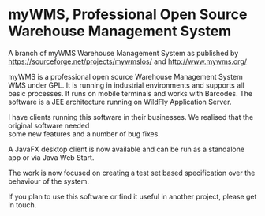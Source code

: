 # myWMS, Professional Open Source Warehouse Management System
A branch of myWMS Warehouse Management System as published by https://sourceforge.net/projects/mywmslos/ and http://www.mywms.org/

myWMS is a professional open source Warehouse Management System WMS under GPL.
It is running in industrial environments and supports all basic processes.
It runs on mobile terminals and works with Barcodes. The software is a JEE architecture running on WildFly Application Server.

I have clients running this software in their businesses.  We realised that the original software needed  
some new features and a number of bug fixes.  

A JavaFX desktop client is now available and can be run as a standalone app or via Java Web Start.

The work is now focused on creating a test set based specification over the behaviour of the system.

If you plan to use this software or find it useful in another project, please get in touch.
